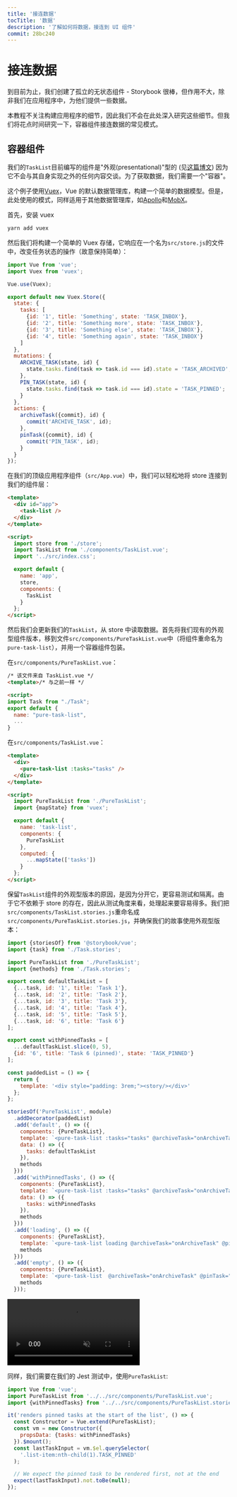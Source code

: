 ```yaml
---
title: '接连数据'
tocTitle: '数据'
description: '了解如何将数据，接连到 UI 组件'
commit: 28bc240
---
```


# 接连数据

到目前为止，我们创建了孤立的无状态组件 - Storybook 很棒，但作用不大，除非我们在应用程序中，为他们提供一些数据。

本教程不关注构建应用程序的细节，因此我们不会在此处深入研究这些细节。但我们将花点时间研究一下，容器组件接连数据的常见模式。

## 容器组件

我们的`TaskList`目前编写的组件是"外观(presentational)"型的 (见[这篇博文](https://medium.com/@dan_abramov/smart-and-dumb-components-7ca2f9a7c7d0)) 因为它不会与其自身实现之外的任何内容交谈。为了获取数据，我们需要一个"容器"。

这个例子使用[Vuex](https://vuex.vuejs.org)，Vue 的默认数据管理库，构建一个简单的数据模型。但是，此处使用的模式，同样适用于其他数据管理库，如[Apollo](https://www.apollographql.com/client/)和[MobX](https://mobx.js.org/)。

首先，安装 vuex

```bash
yarn add vuex
```

然后我们将构建一个简单的 Vuex 存储，它响应在一个名为`src/store.js`的文件中，改变任务状态的操作（故意保持简单）：

```javascript
import Vue from 'vue';
import Vuex from 'vuex';

Vue.use(Vuex);

export default new Vuex.Store({
  state: {
    tasks: [
      {id: '1', title: 'Something', state: 'TASK_INBOX'},
      {id: '2', title: 'Something more', state: 'TASK_INBOX'},
      {id: '3', title: 'Something else', state: 'TASK_INBOX'},
      {id: '4', title: 'Something again', state: 'TASK_INBOX'}
    ]
  },
  mutations: {
    ARCHIVE_TASK(state, id) {
      state.tasks.find(task => task.id === id).state = 'TASK_ARCHIVED';
    },
    PIN_TASK(state, id) {
      state.tasks.find(task => task.id === id).state = 'TASK_PINNED';
    }
  },
  actions: {
    archiveTask({commit}, id) {
      commit('ARCHIVE_TASK', id);
    },
    pinTask({commit}, id) {
      commit('PIN_TASK', id);
    }
  }
});
```

在我们的顶级应用程序组件（`src/App.vue`）中，我们可以轻松地将 store 连接到我们的组件层：

```html
<template>
  <div id="app">
    <task-list />
  </div>
</template>

<script>
  import store from './store';
  import TaskList from './components/TaskList.vue';
  import '../src/index.css';

  export default {
    name: 'app',
    store,
    components: {
      TaskList
    }
  };
</script>
```

然后我们会更新我们的`TaskList`，从 store 中读取数据。首先将我们现有的外观型组件版本，移到文件`src/components/PureTaskList.vue`中（将组件重命名为`pure-task-list`），并用一个容器组件包装。

在`src/components/PureTaskList.vue`：

```html
/* 该文件来自 TaskList.vue */
<template>/* 与之前一样 */

<script>
import Task from "./Task";
export default {
  name: "pure-task-list",
  ...
}
```

在`src/components/TaskList.vue`：

```html
<template>
  <div>
    <pure-task-list :tasks="tasks" />
  </div>
</template>

<script>
  import PureTaskList from './PureTaskList';
  import {mapState} from 'vuex';

  export default {
    name: 'task-list',
    components: {
      PureTaskList
    },
    computed: {
      ...mapState(['tasks'])
    }
  };
</script>
```

保留`TaskList`组件的外观型版本的原因，是因为分开它，更容易测试和隔离。由于它不依赖于 store 的存在，因此从测试角度来看，处理起来要容易得多。我们把`src/components/TaskList.stories.js`重命名成`src/components/PureTaskList.stories.js`，并确保我们的故事使用外观型版本：

```javascript
import {storiesOf} from '@storybook/vue';
import {task} from './Task.stories';

import PureTaskList from './PureTaskList';
import {methods} from './Task.stories';

export const defaultTaskList = [
  {...task, id: '1', title: 'Task 1'},
  {...task, id: '2', title: 'Task 2'},
  {...task, id: '3', title: 'Task 3'},
  {...task, id: '4', title: 'Task 4'},
  {...task, id: '5', title: 'Task 5'},
  {...task, id: '6', title: 'Task 6'}
];

export const withPinnedTasks = [
  ...defaultTaskList.slice(0, 5),
  {id: '6', title: 'Task 6 (pinned)', state: 'TASK_PINNED'}
];

const paddedList = () => {
  return {
    template: '<div style="padding: 3rem;"><story/></div>'
  };
};

storiesOf('PureTaskList', module)
  .addDecorator(paddedList)
  .add('default', () => ({
    components: {PureTaskList},
    template: `<pure-task-list :tasks="tasks" @archiveTask="onArchiveTask" @pinTask="onPinTask"/>`,
    data: () => ({
      tasks: defaultTaskList
    }),
    methods
  }))
  .add('withPinnedTasks', () => ({
    components: {PureTaskList},
    template: `<pure-task-list :tasks="tasks" @archiveTask="onArchiveTask" @pinTask="onPinTask"/>`,
    data: () => ({
      tasks: withPinnedTasks
    }),
    methods
  }))
  .add('loading', () => ({
    components: {PureTaskList},
    template: `<pure-task-list loading @archiveTask="onArchiveTask" @pinTask="onPinTask"/>`,
    methods
  }))
  .add('empty', () => ({
    components: {PureTaskList},
    template: `<pure-task-list  @archiveTask="onArchiveTask" @pinTask="onPinTask"/>`,
    methods
  }));
```

<video autoPlay muted playsInline loop>
  <source
    src="/finished-tasklist-states.mp4"
    type="video/mp4"
  />
</video>

同样，我们需要在我们的 Jest 测试中，使用`PureTaskList`:

```js
import Vue from 'vue';
import PureTaskList from '../../src/components/PureTaskList.vue';
import {withPinnedTasks} from '../../src/components/PureTaskList.stories';

it('renders pinned tasks at the start of the list', () => {
  const Constructor = Vue.extend(PureTaskList);
  const vm = new Constructor({
    propsData: {tasks: withPinnedTasks}
  }).$mount();
  const lastTaskInput = vm.$el.querySelector(
    '.list-item:nth-child(1).TASK_PINNED'
  );

  // We expect the pinned task to be rendered first, not at the end
  expect(lastTaskInput).not.toBe(null);
});
```
